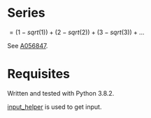 # Series
$= (1 - sqrt(1)) + (2 - sqrt(2)) + (3 - sqrt(3)) + ...$

See [A056847](https://oeis.org/A056847).

# Requisites
Written and tested with Python 3.8.2.

[input_helper](https://github.com/XPhyro/input_helper) is used to get input.
